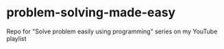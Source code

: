 # problem-solving-made-easy
Repo for "Solve problem easily using programming" series on my YouTube playlist
